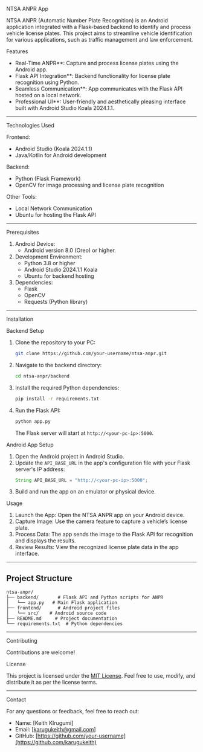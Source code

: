 
NTSA ANPR App

NTSA ANPR (Automatic Number Plate Recognition) is an Android application integrated with a Flask-based backend to identify and process vehicle license plates. This project aims to streamline vehicle identification for various applications, such as traffic management and law enforcement.

Features

- Real-Time ANPR**: Capture and process license plates using the Android app.
- Flask API Integration**: Backend functionality for license plate recognition using Python.
- Seamless Communication**: App communicates with the Flask API hosted on a local network.
- Professional UI**: User-friendly and aesthetically pleasing interface built with Android Studio Koala 2024.1.1.

---

Technologies Used

Frontend:
- Android Studio (Koala 2024.1.1)
- Java/Kotlin for Android development

Backend:
- Python (Flask Framework)
- OpenCV for image processing and license plate recognition

Other Tools:
- Local Network Communication
- Ubuntu for hosting the Flask API

---

Prerequisites

1. Android Device:
   - Android version 8.0 (Oreo) or higher.
2. Development Environment:
   - Python 3.8 or higher
   - Android Studio 2024.1.1 Koala
   - Ubuntu for backend hosting
3. Dependencies:
   - Flask
   - OpenCV
   - Requests (Python library)

---

Installation

Backend Setup

1. Clone the repository to your PC:
   ```bash
   git clone https://github.com/your-username/ntsa-anpr.git
   ```

2. Navigate to the backend directory:
   ```bash
   cd ntsa-anpr/backend
   ```

3. Install the required Python dependencies:
   ```bash
   pip install -r requirements.txt
   ```

4. Run the Flask API:
   ```bash
   python app.py
   ```
   The Flask server will start at `http://<your-pc-ip>:5000`.

Android App Setup

1. Open the Android project in Android Studio.
2. Update the `API_BASE_URL` in the app's configuration file with your Flask server's IP address:
   ```java
   String API_BASE_URL = "http://<your-pc-ip>:5000";
   ```
3. Build and run the app on an emulator or physical device.


Usage

1. Launch the App:
   Open the NTSA ANPR app on your Android device.
2. Capture Image:
   Use the camera feature to capture a vehicle’s license plate.
3. Process Data:
   The app sends the image to the Flask API for recognition and displays the results.
4. Review Results:
   View the recognized license plate data in the app interface.

---

## Project Structure

```plaintext
ntsa-anpr/
├── backend/       # Flask API and Python scripts for ANPR
│   └── app.py   # Main Flask application
├── frontend/      # Android project files
│   └── src/    # Android source code
├── README.md     # Project documentation
└── requirements.txt  # Python dependencies
```

---

Contributing

Contributions are welcome! 

License

This project is licensed under the [MIT License](LICENSE). Feel free to use, modify, and distribute it as per the license terms.

---

Contact

For any questions or feedback, feel free to reach out:
- Name: [Keith KIrugumi]
- Email: [karugukeith@gmail.com]
- GitHub: [https://github.com/your-username](https://github.com/karugukeith)

